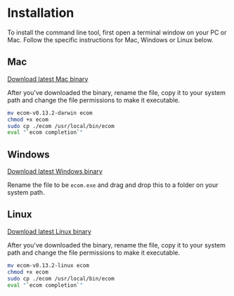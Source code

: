 # Installation
To install the command line tool, first open a terminal window on your PC or Mac. Follow the specific instructions for Mac, Windows or Linux below.

## Mac <Badge text="v0.13.2"/> <Badge text="alpha" type="warn"/>
[Download latest Mac binary](/downloads/ecom-v0.13.2-darwin)

After you've downloaded the binary, rename the file, copy it to your system path and change the file permissions to make it executable.


```bash
mv ecom-v0.13.2-darwin ecom
chmod +x ecom
sudo cp ./ecom /usr/local/bin/ecom
eval "`ecom completion`"
```

## Windows <Badge text="v0.13.2"/> <Badge text="alpha" type="warn"/>
[Download latest Windows binary](/downloads/ecom-v0.13.2.exe)

Rename the file to be `ecom.exe` and drag and drop this to a folder on your system path.

## Linux <Badge text="v0.13.2"/> <Badge text="alpha" type="warn"/>
[Download latest Linux binary](/downloads/ecom-v0.13.2-linux)

After you've downloaded the binary, rename the file, copy it to your system path and change the file permissions to make it executable.


```bash
mv ecom-v0.13.2-linux ecom
chmod +x ecom
sudo cp ./ecom /usr/local/bin/ecom
eval "`ecom completion`"
```

